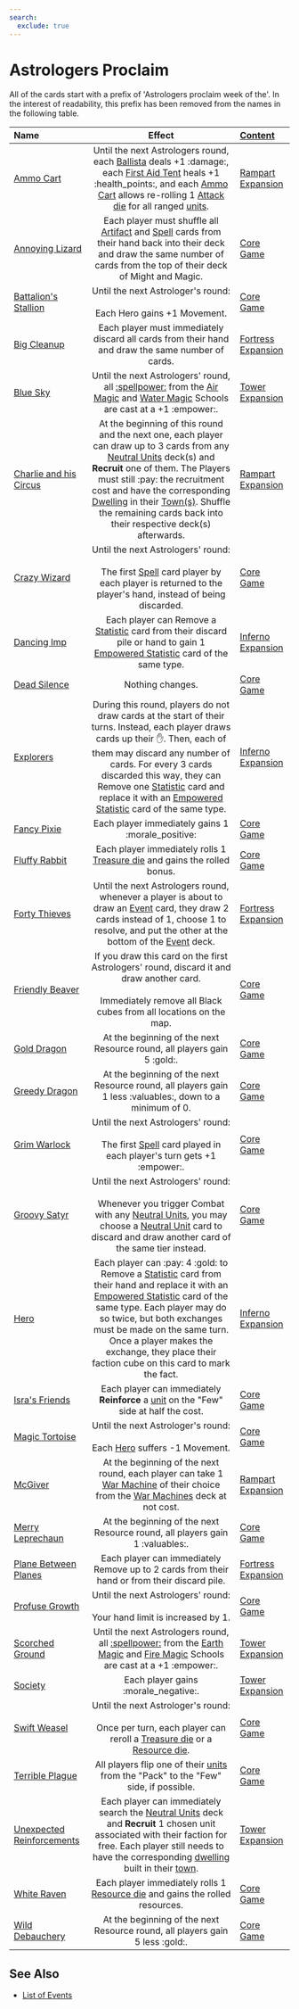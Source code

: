 ```yaml
---
search:
  exclude: true
---
```

# Astrologers Proclaim

All of the cards start with a prefix of 'Astrologers proclaim week of the'. In the interest of readability, this prefix has been removed from the names in the following table.

| Name | Effect | [Content](../content/index.md) |
| :--- | :---: | :--- |
| [Ammo Cart](ammo_cart.md) | Until the next Astrologers round, each [Ballista](../war_machines/ballista.md) deals +1 :damage:, each [First Aid Tent](../war_machines/first_aid_tent.md) heals +1 :health_points:‍, and each [Ammo Cart](../war_machines/ammo_cart.md) allows re-rolling 1 [Attack die](../dice.md#attack-die) for all ranged [units](../units/index.md). | [Rampart Expansion](../content/rampart_expansion.md) |
| [Annoying Lizard](annoying_lizard.md) | Each player must shuffle all [Artifact](../artifacts/index.md) and [Spell](../spells/index.md) cards from their hand back into their deck and draw the same number of cards from the top of their deck of Might and Magic. | [Core Game](../content/core_game.md) |
| [Battalion's Stallion](battalions_stallion.md) | Until the next Astrologer's round:<br><br>Each Hero gains +1 Movement. | [Core Game](../content/core_game.md) |
| [Big Cleanup](big_cleanup.md) | Each player must immediately discard all cards from their hand and draw the same number of cards. | [Fortress Expansion](../content/fortress_expansion.md) |
| [Blue Sky](blue_sky.md) | Until the next Astrologers' round, all [:spellpower:](../spells/index.md) from the [Air Magic](../spells/school_of_air_magic.md) and [Water Magic](../spells/school_of_water_magic.md) Schools are cast at a +1 :empower:. | [Tower Expansion](../content/tower_expansion.md) |
| [Charlie and his Circus](charlie_and_his_circus.md) | At the beginning of this round and the next one, each player can draw up to 3 cards from any [Neutral Units](../units/index.md) deck(s) and **Recruit** one of them. The Players must still :pay: the recruitment cost and have the corresponding [Dwelling](../towns/index.md) in their [Town(s)](../towns/index.md). Shuffle the remaining cards back into their respective deck(s) afterwards. | [Rampart Expansion](../content/rampart_expansion.md) |
| [Crazy Wizard](crazy_wizard.md) | Until the next Astrologers' round:<br><br>The first [Spell](../spells/index.md) card player by each player is returned to the player's hand, instead of being discarded. | [Core Game](../content/core_game.md) |
| [Dancing Imp](dancing_imp.md) | Each player can Remove a [Statistic](../statistics/index.md) card from their discard pile or hand to gain 1 [Empowered Statistic](../statistics/index.md) card of the same type. | [Inferno Expansion](../content/inferno_expansion.md) |
| [Dead Silence](dead_silence.md) | Nothing changes. | [Core Game](../content/core_game.md) |
| [Explorers](explorers.md) | During this round, players do not draw cards at the start of their turns. Instead, each player draws cards up their :hand:. Then, each of them may discard any number of cards. For every 3 cards discarded this way, they can Remove one [Statistic](../statistics/index.md) card and replace it with an [Empowered Statistic](../statistics/index.md) card of the same type. | [Inferno Expansion](../content/inferno_expansion.md) |
| [Fancy Pixie](fancy_pixie.md) | Each player immediately gains 1 :morale_positive: | [Core Game](../content/core_game.md) |
| [Fluffy Rabbit](fluffy_rabbit.md) | Each player immediately rolls 1 [Treasure die](../dice.md#treasure-die) and gains the rolled bonus. | [Core Game](../content/core_game.md) |
| [Forty Thieves](forty_thieves.md) | Until the next Astrologers round, whenever a player is about to draw an [Event](../events/index.md) card, they draw 2 cards instead of 1, choose 1 to resolve, and put the other at the bottom of the [Event](../events/index.md) deck. | [Fortress Expansion](../content/fortress_expansion.md) |
| [Friendly Beaver](friendly_beaver.md) | If you draw this card on the first Astrologers' round, discard it and draw another card.<br><br>Immediately remove all Black cubes from all locations on the map. | [Core Game](../content/core_game.md) |
| [Gold Dragon](gold_dragon.md) | At the beginning of the next Resource round, all players gain 5 :gold:. | [Core Game](../content/core_game.md) |
| [Greedy Dragon](greedy_dragon.md) | At the beginning of the next Resource round, all players gain 1 less :valuables:, down to a minimum of 0. | [Core Game](../content/core_game.md) |
| [Grim Warlock](grim_warlock.md) | Until the next Astrologers' round:<br><br>The first [Spell](../spells/index.md) card played in each player's turn gets +1 :empower:. | [Core Game](../content/core_game.md) |
| [Groovy Satyr](groovy_satyr.md) | Until the next Astrologers' round:<br><br>Whenever you trigger Combat with any [Neutral Units](../units/index.md), you may choose a [Neutral Unit](../units/index.md) card to discard and draw another card of the same tier instead. | [Core Game](../content/core_game.md) |
| [Hero](hero.md) | Each player can :pay: 4 :gold: to Remove a [Statistic](../statistics/index.md) card from their hand and replace it with an [Empowered Statistic](../statistics/index.md) card of the same type. Each player may do so twice, but both exchanges must be made on the same turn. Once a player makes the exchange, they place their faction cube on this card to mark the fact. | [Inferno Expansion](../content/inferno_expansion.md) |
| [Isra's Friends](isras_friends.md) | Each player can immediately **Reinforce** a [unit](../units/index.md) on the "Few" side at half the cost. | [Core Game](../content/core_game.md) |
| [Magic Tortoise](magic_tortoise.md) | Until the next Astrologer's round:<br><br>Each [Hero](../heroes/index.md) suffers -1 Movement. | [Core Game](../content/core_game.md) |
| [McGiver](mcgiver.md) | At the beginning of the next round, each player can take 1 [War Machine](../war_machines/index.md) of their choice from the [War Machines](../war_machines/index.md) deck at not cost. | [Rampart Expansion](../content/rampart_expansion.md) |
| [Merry Leprechaun](merry_leprechaun.md) | At the beginning of the next Resource round, all players gain 1 :valuables:. | [Core Game](../content/core_game.md) |
| [Plane Between Planes](plane_between_planes.md) | Each player can immediately Remove up to 2 cards from their hand or from their discard pile. | [Fortress Expansion](../content/fortress_expansion.md) |
| [Profuse Growth](profuse_growth.md) | Until the next Astrologers' round:<br><br>Your hand limit is increased by 1. | [Core Game](../content/core_game.md) |
| [Scorched Ground](scorched_ground.md) | Until the next Astrologers round, all [:spellpower:](../spells/index.md) from the [Earth Magic](../spells/school_of_earth_magic.md) and [Fire Magic](../spells/school_of_fire_magic.md) Schools are cast at a +1 :empower:. | [Tower Expansion](../content/tower_expansion.md) |
| [Society](society.md) | Each player gains :morale_negative:. | [Tower Expansion](../content/tower_expansion.md) |
| [Swift Weasel](swift_weasel.md) | Until the next Astrologer's round:<br><br>Once per turn, each player can reroll a [Treasure die](../dice.md#treasure-die) or a [Resource die](../dice.md#resource-die). | [Core Game](../content/core_game.md) |
| [Terrible Plague](terrible_plague.md) | All players flip one of their [units](../units/index.md) from the "Pack" to the "Few" side, if possible. | [Core Game](../content/core_game.md) |
| [Unexpected Reinforcements](unexpected_reinforcements.md) | Each player can immediately search the [Neutral Units](../units/index.md) deck and **Recruit** 1 chosen unit associated with their faction for free. Each player still needs to have the corresponding [dwelling](../towns/index.md) built in their [town](../towns/index.md). | [Tower Expansion](../content/tower_expansion.md) |
| [White Raven](white_raven.md) | Each player immediately rolls 1 [Resource die](../dice.md#resource-die) and gains the rolled resources. | [Core Game](../content/core_game.md) |
| [Wild Debauchery](wild_debauchery.md) | At the beginning of the next Resource round, all players gain 5 less :gold:. | [Core Game](../content/core_game.md) |


## See Also

- [List of Events](../events/index.md)